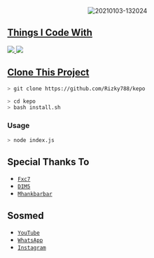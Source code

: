 <p align="center">
<img src=https://i.ibb.co/jb9dDM1/IMG-20210308-WA0153.jpg" alt="20210103-132024" border="0">
</p>
<p align="center">
<a href="https://github.com/Rizky788/kepo">
</p>

  
## Things I Code With
<p>
    <img
        src="https://img.shields.io/badge/node.js%20-%2343853D.svg?&style=for-the-badge&logo=node.js&logoColor=white" />
    <img
        src="https://img.shields.io/badge/javascript%20-%23323330.svg?&style=for-the-badge&logo=javascript&logoColor=%23F7DF1E" />



## Clone This Project

```bash
> git clone https://github.com/Rizky788/kepo
```

```bash
> cd kepo
> bash install.sh
```

### Usage
```bash
> node index.js
```


## Special Thanks To
* [`Fxc7`](https://github.com/Fxc7)
* [`DIM5`](https://github.com/D1M5-DARKBOT)
* [`Mhankbarbar`](https://github.com/MhankBarBar)


## Sosmed
* [`YouTube`](https://m.youtube.com/channel/UCczddkGMmujyvcQXFunUWuQ/videos)
* [`WhatsApp`](https://wa.me/6285892935752)
* [`Instagram`](https://www.instagram.com/_rizky_xcode9/)
